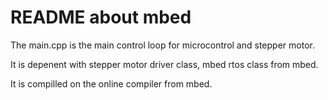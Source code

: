 # README about mbed

The main.cpp is the main control loop for microcontrol and stepper motor. 

It is depenent with stepper motor driver class, mbed rtos class from mbed. 

It is compilled on the online compiler from mbed. 